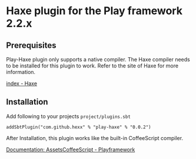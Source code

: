 # Haxe plugin for the Play framework 2.2.x

## Prerequisites

Play-Haxe plugin only supports a native compiler.
The Haxe compiler needs to be installed for this plugin to work.
Refer to the site of Haxe for more information.

[index - Haxe](http://haxe.org/ "index - Haxe")

## Installation

Add following to your projects `project/plugins.sbt`

    addSbtPlugin("com.github.hexx" % "play-haxe" % "0.0.2")

After Installation, this plugin works like the built-in CoffeeScript compiler.

[Documentation: AssetsCoffeeScript - Playframework](http://www.playframework.org/documentation/latest/AssetsCoffeeScript "Documentation: AssetsCoffeeScript - Playframework")
